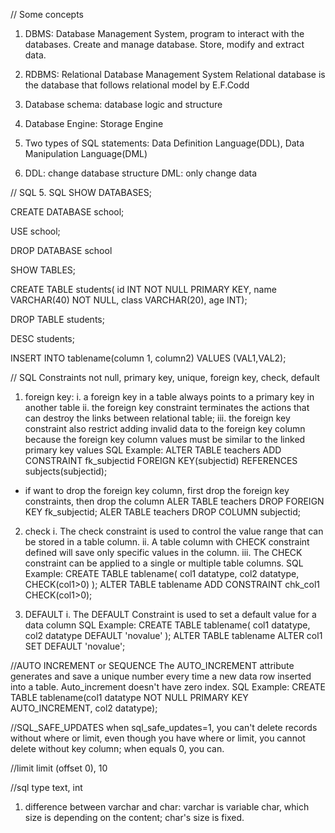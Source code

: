 // Some concepts
1. DBMS: Database Management System, program to interact with the databases.
Create and manage database. Store, modify and extract data.

2. RDBMS: Relational Database Management System
Relational database is the database that follows relational model by E.F.Codd

3. Database schema: database logic and structure

4. Database Engine: Storage Engine

5. Two types of SQL statements: Data Definition Language(DDL), Data Manipulation Language(DML)

6. DDL: change database structure
DML: only change data

// SQL
5. SQL
SHOW DATABASES;

CREATE DATABASE school;

USE school;

DROP DATABASE school

SHOW TABLES;

CREATE TABLE students(
id INT NOT NULL PRIMARY KEY,
name VARCHAR(40) NOT NULL,
class VARCHAR(20),
age INT);

DROP TABLE students;

DESC students;

INSERT INTO tablename(column 1, column2) VALUES (VAL1,VAL2);


// SQL Constraints
not null, primary key, unique, foreign key, check, default
1. foreign key:
	i. a foreign key in a table always points to a primary key in another table
	ii. the foreign key constraint terminates the actions that can destroy the links between relational table;
	iii. the foreign key constraint also restrict adding invalid data to the foreign key column because the foreign key column values must be similar to the linked primary key values
SQL Example:
ALTER TABLE teachers ADD CONSTRAINT fk_subjectid FOREIGN KEY(subjectid) REFERENCES subjects(subjectid);

* if want to drop the foreign key column, first drop the foreign key constraints, then drop the column
ALER TABLE teachers DROP FOREIGN KEY fk_subjectid;
ALER TABLE teachers DROP COLUMN subjectid;

2. check
	i. The check constraint is used to control the value range that can be stored in a table column.
	ii. A table column with CHECK constraint defined will save only specific values in the column.
	iii. The CHECK constraint can be applied to a single or multiple table columns.
SQL Example:
CREATE TABLE tablename(
col1 datatype,
col2 datatype,
CHECK(col1>0)
);
ALTER TABLE tablename ADD CONSTRAINT chk_col1 CHECK(col1>0);

3. DEFAULT 
	i. The DEFAULT Constraint is used to set a default value for a data column
SQL Example:
CREATE TABLE tablename(
col1 datatype,
col2 datatype DEFAULT 'novalue'
);
ALTER TABLE tablename ALTER col1 SET DEFAULT 'novalue'; 

//AUTO INCREMENT or SEQUENCE
The AUTO_INCREMENT attribute generates and save a unique number every time a new data row inserted into a table. Auto_increment doesn't have zero index.
SQL Example:
CREATE TABLE tablename(col1 datatype NOT NULL PRIMARY KEY AUTO_INCREMENT, col2 datatype);

//SQL_SAFE_UPDATES
when sql_safe_updates=1, you can't delete records without where or limit, even though you have where or limit, you cannot delete without key column;
when equals 0, you can.

//limit 
limit (offset 0), 10

//sql type
text, int 
1. difference between varchar and char: varchar is variable char, which size is depending on the content; char's size is fixed.

